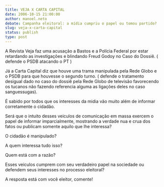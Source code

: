 ```yaml
---
title: VEJA X CARTA CAPITAL
date: 2006-10-15 21:00:00
author: manoel.neto
debate: Campanha eleitoral: a mídia cumpriu o papel ou tomou partido?
slug: veja-x-carta-capital
status: publish 
type: post
---
```


A Revista Veja faz uma acusação a Bastos e a Polícia Federal por estar retardando as investigações e blindando Freud Godoy no Caso do Dossiê. ( defende o PSDB atacando o PT )


Já a Carta Capital diz que houve uma trama manipulada pela Rede Globo e o PSDB para que houvesse o segundo turno. ( defende o tratamento desigual dado no caso do dossiê pela Rede Globo de televisão favorecendo os tucanos não fazendo referencia alguma as ligações deles no caso sanguessugas).


É sabido por todos que os interesses da midia vão muito além de informar corretamente o cidadão. 


Será que o intuito desses veiculos de comunicação em massa exercem o papel de informar imparcialmente, mostrando a verdade nua e crua dos  fatos ou publicam somente aquilo que lhe interessa?


O cidadão é manipulado?


A quem interessa tudo isso?


Quem está com a razão? 


Esses veiculos cumprem com seu verdadeiro papel na sociedade ou defendem seus interesses no processo eleitoral? 


A resposta está com você eleitor, comente!                           


                                                                              


                                                                                


                                                                                


                                                                                 


                                                                                                                                                                                                                                                    


